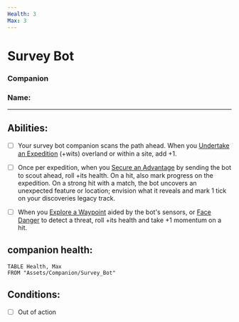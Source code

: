 ```yaml
---
Health: 3
Max: 3
---
```

# Survey Bot
### Companion
### Name:
<hr>

## Abilities:
- [ ] Your survey bot companion scans the path ahead. When you [Undertake an Expedition](Undertake_an_Expedition.md) (+wits) overland or within a site, add +1.

- [ ] Once per expedition, when you [Secure an Advantage](40_Mechanics/Moves/Adventure/Secure_an_Advantage.md) by sending the bot to scout ahead, roll +its health. On a hit, also mark progress on the expedition. On a strong hit with a match, the bot uncovers an unexpected feature or location; envision what it reveals and mark 1 tick on your discoveries legacy track.

- [ ] When you [Explore a Waypoint](Explore_a_Waypoint.md) aided by the bot's sensors, or [Face Danger](40_Mechanics/Moves/Adventure/Face_Danger.md) to detect a threat, roll +its health and take +1 momentum on a hit.

## companion health:
```dataview
TABLE Health, Max
FROM "Assets/Companion/Survey_Bot"
```

## Conditions:
- [ ] Out of action
